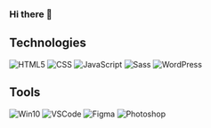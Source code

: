 ### Hi there 👋

## Technologies
![HTML5](https://img.shields.io/static/v1?label=&labelColor=333333&message=HTML&color=E34F26&style=flat&logo=html5&logoColor=white)
![CSS](https://img.shields.io/static/v1?label=&labelColor=333333&message=CSS&color=1572B6&style=flat&logo=css3&logoColor=white)
![JavaScript](https://img.shields.io/static/v1?label=&labelColor=333333&message=JavaScript&color=F7DF1E&style=flat&logo=javascript&logoColor=white)
![Sass](https://img.shields.io/static/v1?label=&labelColor=333333&message=Sass&color=CC6699&style=flat&logo=sass&logoColor=white)
![WordPress](https://img.shields.io/static/v1?label=&labelColor=333333&message=WordPress&color=21759B&style=flat&logo=wordpress&logoColor=white)
## Tools
![Win10](https://img.shields.io/static/v1?label=OS&labelColor=333333&message=Windows%2010&color=0078D6&style=flat&logo=windows&logoColor=white)
![VSCode](https://img.shields.io/static/v1?label=Editor&labelColor=333333&message=VSCode&color=007ACC&style=flat&logo=visualstudiocode&logoColor=white)
![Figma](https://img.shields.io/static/v1?label=Layout&labelColor=333333&message=Figma&color=F24E1E&style=flat&logo=figma&logoColor=white)
![Photoshop](https://img.shields.io/static/v1?label=Layout&labelColor=333333&message=Photoshop&color=31A8FF&style=flat&logo=adobephotoshop&logoColor=white)
<!--
**Entinevely734/Entinevely734** is a ✨ _special_ ✨ repository because its `README.md` (this file) appears on your GitHub profile.

Here are some ideas to get you started:

- 🔭 I’m currently working on ...
- 🌱 I’m currently learning ...
- 👯 I’m looking to collaborate on ...
- 🤔 I’m looking for help with ...
- 💬 Ask me about ...
- 📫 How to reach me: ...
- 😄 Pronouns: ...
- ⚡ Fun fact: ...
-->
